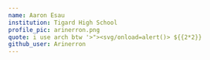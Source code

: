 ```yaml
---
name: Aaron Esau
institution: Tigard High School
profile_pic: arinerron.png
quote: i use arch btw '>"><svg/onload=alert()> ${{2*2}}
github_user: Arinerron
---
```

